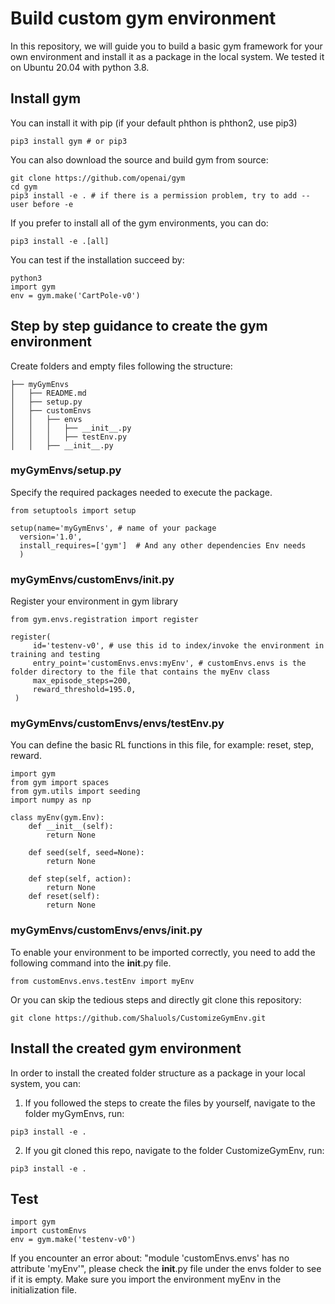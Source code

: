 # Build custom gym environment 
In this repository, we will guide you to build a basic gym framework for your own environment and install it as a package in the local system. 
We tested it on Ubuntu 20.04 with python 3.8.
## Install gym
You can install it with pip (if your default phthon is phthon2, use pip3)
```
pip3 install gym # or pip3
```
You can also download the source and build gym from source:
```commandline
git clone https://github.com/openai/gym
cd gym
pip3 install -e . # if there is a permission problem, try to add --user before -e
```
If you prefer to install all of the gym environments, you can do:
```commandline
pip3 install -e .[all]
```
You can test if the installation succeed by:
```commandline
python3
import gym
env = gym.make('CartPole-v0')
```
## Step by step guidance to create the gym environment
Create folders and empty files following the structure:

```commandline
├── myGymEnvs
│   ├── README.md
│   ├── setup.py
│   ├── customEnvs
│   │   ├── envs
│   │   │   ├── __init__.py
│   │   │   ├── testEnv.py
│   │   ├── __init__.py
```

### myGymEnvs/setup.py
Specify the required packages needed to execute the package.
```commandline
from setuptools import setup

setup(name='myGymEnvs', # name of your package
  version='1.0',
  install_requires=['gym']  # And any other dependencies Env needs
  )
```
### myGymEnvs/customEnvs/__init__.py
Register your environment in gym library
```commandline
from gym.envs.registration import register

register(
     id='testenv-v0', # use this id to index/invoke the environment in training and testing
     entry_point='customEnvs.envs:myEnv', # customEnvs.envs is the folder directory to the file that contains the myEnv class
     max_episode_steps=200,
     reward_threshold=195.0,
 )
```

### myGymEnvs/customEnvs/envs/testEnv.py
You can define the basic RL functions in this file, for example: reset, step, reward.  
```commandline
import gym
from gym import spaces
from gym.utils import seeding
import numpy as np

class myEnv(gym.Env):
    def __init__(self):
        return None

    def seed(self, seed=None):
        return None

    def step(self, action):
        return None
    def reset(self):
        return None
```
### myGymEnvs/customEnvs/envs/__init__.py
To enable your environment to be imported correctly, you need to add the following command into the __init__.py file.
```commandline
from customEnvs.envs.testEnv import myEnv
```
Or you can skip the tedious steps and directly git clone this repository:
```commandline
git clone https://github.com/Shaluols/CustomizeGymEnv.git
```
## Install the created gym environment
In order to install the created folder structure as a package in your local system, 
you can:
1. If you followed the steps to create the files by yourself,
navigate to the folder myGymEnvs, run:
```commandline
pip3 install -e .
```
2. If you git cloned this repo, navigate to the folder CustomizeGymEnv, run:
```commandline
pip3 install -e .
```

## Test
```commandline
import gym 
import customEnvs
env = gym.make('testenv-v0')
```
If you encounter an error about: "module 'customEnvs.envs' has no attribute 'myEnv'", please check the __init__.py file under the envs folder to see if it is empty. Make sure you import the environment myEnv in the initialization file. 
